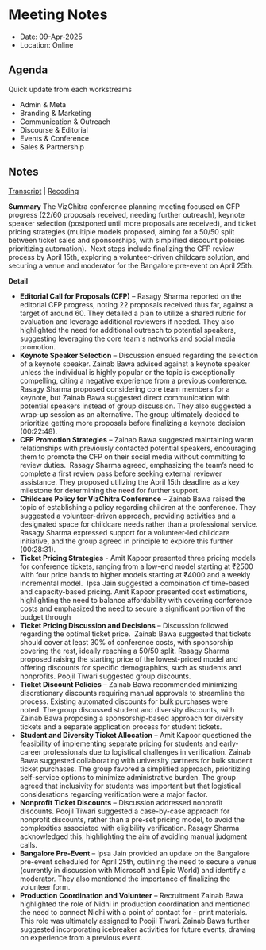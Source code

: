 # Meeting Notes

- Date: 09-Apr-2025
- Location: Online

## Agenda

Quick update from each workstreams
- Admin & Meta
- Branding & Marketing
- Communication & Outreach
- Discourse & Editorial
- Events & Conference 
- Sales & Partnership

## Notes

[Transcript](https://docs.google.com/document/d/1_WjTz04uum65iHBB5URckUdNjDMEcasYALd5woVOlQQ/edit?usp=drivesdk) | [Recoding](https://drive.google.com/file/d/1wGM9BwDVMS5wsdFUyCMb-RLfv8bD5W8V/view?usp=drivesdk)

**Summary**
The VizChitra conference planning meeting focused on CFP progress (22/60 proposals received, needing further outreach), keynote speaker selection (postponed until more proposals are received), and ticket pricing strategies (multiple models proposed, aiming for a 50/50 split between ticket sales and sponsorships, with simplified discount policies prioritizing automation).  Next steps include finalizing the CFP review process by April 15th, exploring a volunteer-driven childcare solution, and securing a venue and moderator for the Bangalore pre-event on April 25th.

**Detail**

- **Editorial Call for Proposals (CFP)** – Rasagy Sharma reported on the editorial CFP progress, noting 22 proposals received thus far, against a target of around 60. They detailed a plan to utilize a shared rubric for evaluation and leverage additional reviewers if needed. They also highlighted the need for additional outreach to potential speakers, suggesting leveraging the core team's networks and social media promotion.
- **Keynote Speaker Selection** – Discussion ensued regarding the selection of a keynote speaker. Zainab Bawa advised against a keynote speaker unless the individual is highly popular or the topic is exceptionally compelling, citing a negative experience from a previous conference. Rasagy Sharma proposed considering core team members for a keynote, but Zainab Bawa suggested direct communication with potential speakers instead of group discussion. They also suggested a wrap-up session as an alternative. The group ultimately decided to prioritize getting more proposals before finalizing a keynote decision (00:22:48).
- **CFP Promotion Strategies** – Zainab Bawa suggested maintaining warm relationships with previously contacted potential speakers, encouraging them to promote the CFP on their social media without committing to review duties.  Rasagy Sharma agreed, emphasizing the team’s need to complete a first review pass before seeking external reviewer assistance. They proposed utilizing the April 15th deadline as a key milestone for determining the need for further support.
- **Childcare Policy for VizChitra Conference** – Zainab Bawa raised the topic of establishing a policy regarding children at the conference. They suggested a volunteer-driven approach, providing activities and a designated space for childcare needs rather than a professional service. Rasagy Sharma expressed support for a volunteer-led childcare initiative, and the group agreed in principle to explore this further (00:28:31).
- **Ticket Pricing Strategies** - Amit Kapoor presented three pricing models for conference tickets, ranging from a low-end model starting at ₹2500 with four price bands to higher models starting at ₹4000 and a weekly incremental model.  Ipsa Jain suggested a combination of time-based and capacity-based pricing. Amit Kapoor presented cost estimations, highlighting the need to balance affordability with covering conference costs and emphasized the need to secure a significant portion of the budget through 
- **Ticket Pricing Discussion and Decisions** – Discussion followed regarding the optimal ticket price.  Zainab Bawa suggested that tickets should cover at least 30% of conference costs, with sponsorship covering the rest, ideally reaching a 50/50 split. Rasagy Sharma proposed raising the starting price of the lowest-priced model and offering discounts for specific demographics, such as students and nonprofits. Poojil Tiwari suggested group discounts.
- **Ticket Discount Policies** – Zainab Bawa recommended minimizing discretionary discounts requiring manual approvals to streamline the process. Existing automated discounts for bulk purchases were noted. The group discussed student and diversity discounts, with Zainab Bawa proposing a sponsorship-based approach for diversity tickets and a separate application process for student tickets.
- **Student and Diversity Ticket Allocation** – Amit Kapoor questioned the feasibility of implementing separate pricing for students and early-career professionals due to logistical challenges in verification. Zainab Bawa suggested collaborating with university partners for bulk student ticket purchases. The group favored a simplified approach, prioritizing self-service options to minimize administrative burden. The group agreed that inclusivity for students was important but that logistical considerations regarding verification were a major factor.
- **Nonprofit Ticket Discounts** – Discussion addressed nonprofit discounts. Poojil Tiwari suggested a case-by-case approach for nonprofit discounts, rather than a pre-set pricing model, to avoid the complexities associated with eligibility verification. Rasagy Sharma acknowledged this, highlighting the aim of avoiding manual judgment calls.
- **Bangalore Pre-Event** – Ipsa Jain provided an update on the Bangalore pre-event scheduled for April 25th, outlining the need to secure a venue (currently in discussion with Microsoft and Epic World) and identify a moderator. They also mentioned the importance of finalizing the volunteer form.
- **Production Coordination and Volunteer** – Recruitment Zainab Bawa highlighted the role of Nidhi in production coordination and mentioned the need to connect Nidhi with a point of contact for - print materials. This role was ultimately assigned to Poojil Tiwari. Zainab Bawa further suggested incorporating icebreaker activities for future events, drawing on experience from a previous event.
